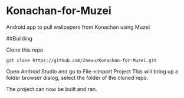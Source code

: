 Konachan-for-Muzei
==================

Android app to pull wallpapers from Konachan using Muzei




##Building

Clone this repo

`git clone https://github.com/Zaexu/Konachan-for-Muzei.git`

Open Android Studio and go to File->Import Project
This will bring up a folder browser dialog, select the folder of the cloned repo.

The project can now be built and ran.
